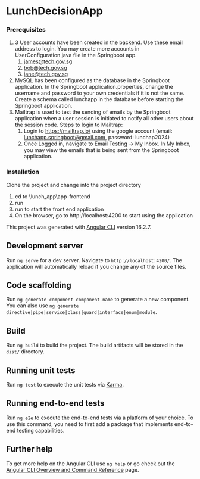 # LunchDecisionApp

### Prerequisites
1. 3 User accounts have been created in the backend. Use these email address to login. You may create more accounts in UserConfiguration.java file in the Springboot app.
    1. james@tech.gov.sg
    2. bob@tech.gov.sg
    3. jane@tech.gov.sg
2. MySQL has been configured as the database in the Springboot application. In the Springboot application.properties, change the username and password to your own credentials if it is not the same.
   Create a schema called lunchapp in the database before starting the Springboot application.
3. Mailtrap is used to test the sending of emails by the Springboot application when a user session is initiated to notify all other users about the session code.
   Steps to login to Mailtrap:
   1. Login to https://mailtrap.io/ using the google account (email: lunchapp.springboot@gmail.com, password: lunchap2024)
   2. Once Logged in, navigate to Email Testing -> My Inbox. In My Inbox, you may view the emails that is being sent from the Springboot application.
   






### Installation
Clone the project and change into the project directory
1. cd to \lunch_app\app-frontend
2. run <npm install>
4. run <ng serve> to start the front end application
5. On the browser, go to http://localhost:4200 to start using the application

This project was generated with [Angular CLI](https://github.com/angular/angular-cli) version 16.2.7.

## Development server

Run `ng serve` for a dev server. Navigate to `http://localhost:4200/`. The application will automatically reload if you change any of the source files.

## Code scaffolding

Run `ng generate component component-name` to generate a new component. You can also use `ng generate directive|pipe|service|class|guard|interface|enum|module`.

## Build

Run `ng build` to build the project. The build artifacts will be stored in the `dist/` directory.

## Running unit tests

Run `ng test` to execute the unit tests via [Karma](https://karma-runner.github.io).

## Running end-to-end tests

Run `ng e2e` to execute the end-to-end tests via a platform of your choice. To use this command, you need to first add a package that implements end-to-end testing capabilities.

## Further help

To get more help on the Angular CLI use `ng help` or go check out the [Angular CLI Overview and Command Reference](https://angular.io/cli) page.
